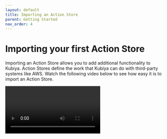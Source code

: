```yaml
---
layout: default
title: Importing an Action Store
parent: Getting Started
nav_order: 4
---
```

# Importing your first Action Store

Importing an Action Store allows you to add additional functionality to Kubiya.  Action Stores define the work that Kubiya can do with third-party systems like AWS.  Watch the following video below to see how easy it is to import an Action Store.

<video src="../videos/action-store-add2.mp4" playsinline>

## Commands Used in this Video

```bash
kubiya action-store list
kubiya action-store add --image-url <your image url> --name <action store name>
kubiya action-store delete <action store name>
```